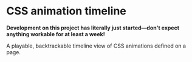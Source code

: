 CSS animation timeline
======================

**Development on this project has literally just started—don't expect anything workable for at least a week!**

A playable, backtrackable timeline view of CSS animations defined on a page.
